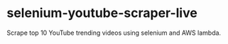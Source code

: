 # selenium-youtube-scraper-live
Scrape top 10 YouTube trending videos using selenium and AWS lambda.

